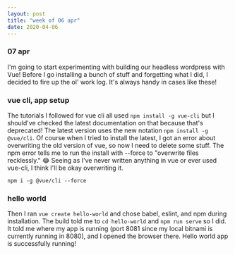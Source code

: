 ```yaml
---
layout: post
title: "week of 06 apr"
date: 2020-04-06
---
```


### 07 apr

I'm going to start experimenting with building our headless wordpress with Vue! Before I go installing a bunch of stuff and forgetting what I did, I decided to fire up the ol' work log. It's always handy in cases like these!

### vue cli, app setup

The tutorials I followed for vue cli all used `npm install -g vue-cli` but I should've checked the latest documentation on that because that's deprecated! The latest version uses the new notation `npm install -g @vue/cli`. Of course when I tried to install the latest, I got an error about overwriting the old version of vue, so now I need to delete some stuff. The npm error tells me to run the install with --force to "overwrite files recklessly." :joy: Seeing as I've never written anything in vue or ever used vue-cli, I think I'll be okay overwriting it.

```
npm i -g @vue/cli --force
```

### hello world

Then I ran `vue create hello-world` and chose babel, eslint, and npm during installation. The build told me to `cd hello-world` and `npm run serve` so I did. It told me where my app is running (port 8081 since my local bitnami is currently running in 8080), and I opened the browser there. Hello world app is successfully running!


